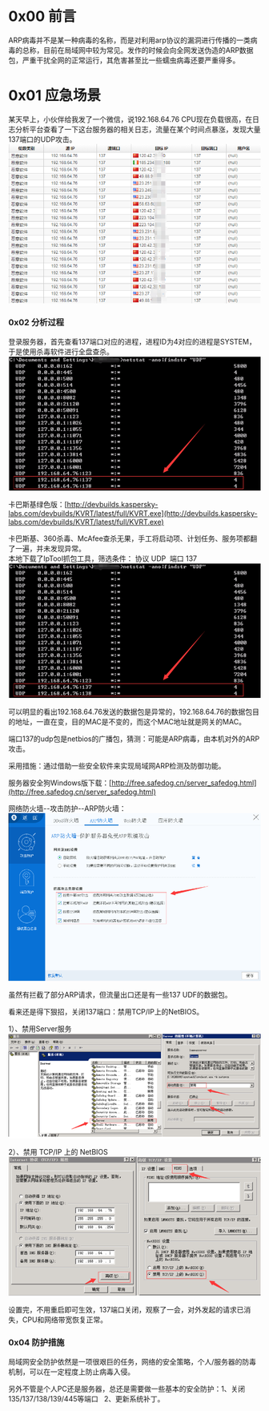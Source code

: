 
# 0x00 前言
ARP病毒并不是某一种病毒的名称，而是对利用arp协议的漏洞进行传播的一类病毒的总称，目前在局域网中较为常见。发作的时候会向全网发送伪造的ARP数据包，严重干扰全网的正常运行，其危害甚至比一些蠕虫病毒还要严重得多。


# 0x01 应急场景
某天早上，小伙伴给我发了一个微信，说192.168.64.76 CPU现在负载很高，在日志分析平台查看了一下这台服务器的相关日志，流量在某个时间点暴涨，发现大量137端口的UDP攻击。<br />![win-9-1.png](../../_img\05-应急响应/1656920238057-21cb6495-ceb2-48f8-a1a4-d56b1c7b6b10.png)


### 0x02 分析过程
登录服务器，首先查看137端口对应的进程，进程ID为4对应的进程是SYSTEM，于是使用杀毒软件进行全盘查杀。<br />![win-9-2.png](../../_img\05-应急响应/1656920246038-6df57e76-d4ee-4bcd-8684-b4c88e056b8a.png)

卡巴斯基绿色版：[http://devbuilds.kaspersky-labs.com/devbuilds/KVRT/latest/full/KVRT.exe](http://devbuilds.kaspersky-labs.com/devbuilds/KVRT/latest/full/KVRT.exe)

卡巴斯基、360杀毒、McAfee查杀无果，手工将启动项、计划任务、服务项都翻了一遍，并未发现异常。<br />本地下载了IpTool抓包工具，筛选条件： 协议 UDP  端口 137<br />![win-9-2.png](../../_img\05-应急响应/1656920252524-8f66eaed-3f69-49b4-94e7-981fffd3a581.png)

可以明显的看出192.168.64.76发送的数据包是异常的，192.168.64.76的数据包目的地址，一直在变，目的MAC是不变的，而这个MAC地址就是网关的MAC。

端口137的udp包是netbios的广播包，猜测：可能是ARP病毒，由本机对外的ARP攻击。

采用措施：通过借助一些安全软件来实现局域网ARP检测及防御功能。

服务器安全狗Windows版下载：[http://free.safedog.cn/server_safedog.html](http://free.safedog.cn/server_safedog.html)

网络防火墙--攻击防护--ARP防火墙：<br />![win-9-4.png](../../_img\05-应急响应/1656920262007-219c68f7-88fb-46ff-9b2e-683209d21e2e.png)

虽然有拦截了部分ARP请求，但流量出口还是有一些137 UDF的数据包。

看来还是得下狠招，关闭137端口：禁用TCP/IP上的NetBIOS。

1）、禁用Server服务<br />![win-9-5.png](../../_img\05-应急响应/1656920277728-ac5e7d19-448e-4453-ab7f-d33f46844aa8.png)

2）、禁用 TCP/IP 上的 NetBIOS<br />![win-9-6.png](../../_img\05-应急响应/1656920278176-36de00b2-f5fd-4bad-bb75-be96607d2688.png)

设置完，不用重启即可生效，137端口关闭，观察了一会，对外发起的请求已消失，CPU和网络带宽恢复正常。


### 0x04 防护措施
局域网安全防护依然是一项很艰巨的任务，网络的安全策略，个人/服务器的防毒机制，可以在一定程度上防止病毒入侵。

另外不管是个人PC还是服务器，总还是需要做一些基本的安全防护：1、关闭135/137/138/139/445等端口   2、更新系统补丁。
